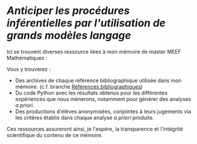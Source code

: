 # _Anticiper les procédures inférentielles par l'utilisation de grands modèles langage_

Ici se trouvent diverses ressource liées à mon mémoire de master MEEF Mathématiques :

Vous y trouverez :
- Des archives de chaque référence bibliographique utilisée dans mon mémoire. (c.f. branche [Références bibliographiques](https://github.com/Usernamealexandraeisnotavailable/memoiremeef/tree/R%C3%A9f%C3%A9rences-bibliographiques))
- Du code Python avec les résultats obtenus pour les différentes expériences que nous mènerons, notamment pour générer des analyses _a priori_.
- Des productions d'élèves anonymisées, conjointes à leurs jugements via les critères établis dans chaque analyse _a priori_ produite.

Ces ressources assureront ainsi, je l'espère, la transparence et l'intégrité scientifique du contenu de ce mémoire.
